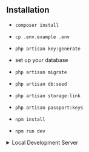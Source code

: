 ## Installation

- `composer install`

- `cp .env.example .env`

- `php artisan key:generate`

- set up your database
- `php artisan migrate`

- `php artisan db:seed`

- `php artisan storage:link`

- `php artisan passport:keys`

- `npm install`

- `npm run dev`

<details>
<summary>Local Development Server</summary>

- If you are using MacOS or Linux, I recommend Laravel Valet

- If you are using Windows, I recommend Laragon

- Else you can run the following comand no matter OS you are using

    - `php artisan serve`

- You can also see [laravel documentation](https://laravel.com/docs/8.x) for more options

</details>

